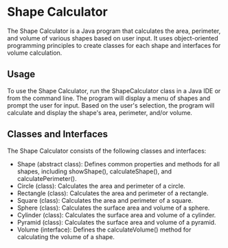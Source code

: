# Shape Calculator
The Shape Calculator is a Java program that calculates the area, perimeter, and volume of various shapes based on user input. It uses object-oriented programming principles to create classes for each shape and interfaces for volume calculation.

## Usage
To use the Shape Calculator, run the ShapeCalculator class in a Java IDE or from the command line. The program will display a menu of shapes and prompt the user for input. Based on the user's selection, the program will calculate and display the shape's area, perimeter, and/or volume.

## Classes and Interfaces
The Shape Calculator consists of the following classes and interfaces:

* Shape (abstract class): Defines common properties and methods for all shapes, including showShape(), calculateShape(), and calculatePerimeter().
* Circle (class): Calculates the area and perimeter of a circle.
* Rectangle (class): Calculates the area and perimeter of a rectangle.
* Square (class): Calculates the area and perimeter of a square.
* Sphere (class): Calculates the surface area and volume of a sphere.
* Cylinder (class): Calculates the surface area and volume of a cylinder.
* Pyramid (class): Calculates the surface area and volume of a pyramid.
* Volume (interface): Defines the calculateVolume() method for calculating the volume of a shape.
